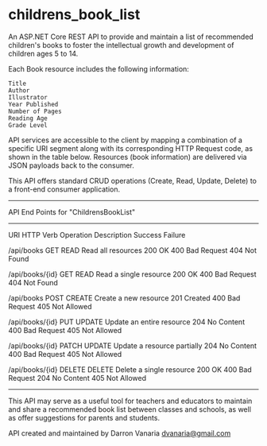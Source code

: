 # childrens_book_list
An ASP.NET Core REST API to provide and maintain a list of recommended children's books to foster the 
intellectual growth and development of children ages 5 to 14.

Each Book resource includes the following information:

    Title
    Author
    Illustrator
    Year Published
    Number of Pages
    Reading Age
    Grade Level
    
API services are accessible to the client by mapping a combination of a specific URI segment along with its 
corresponding HTTP Request code, as shown in the table below. Resources (book information) are delivered 
via JSON payloads back to the consumer.

This API offers standard CRUD operations (Create, Read, Update, Delete) to a front-end consumer application.

*************************************************************************************************************
API End Points for "ChildrensBookList"					
*************************************************************************************************************
					
URI                 HTTP Verb	Operation	Description	                     Success	     Failure

/api/books	        GET	        READ	    Read all resources	             200 OK	         400 Bad Request
                                                                                             404 Not Found
                                                                                             
/api/books/{id}	    GET	        READ	    Read a single resource	         200 OK	         400 Bad Request
                                                                                             404 Not Found
                                                                                             
/api/books	        POST	    CREATE	    Create a new resource	         201 Created	 400 Bad Request
                                                                                             405 Not Allowed
                                                                                             
/api/books/{id}	    PUT	        UPDATE	    Update an entire resource	     204 No Content  400 Bad Request
                                                                                             405 Not Allowed
                                                                                             
/api/books/{id}	    PATCH	    UPDATE	    Update a resource partially	     204 No Content	 400 Bad Request
                                                                                             405 Not Allowed
                                                                                              
/api/books/{id}	    DELETE	    DELETE	    Delete a single resource	     200 OK          400 Bad Request
                                                                             204 No Content	 405 Not Allowed
                                                                             
*************************************************************************************************************
                                                                             

This API may serve as a useful tool for teachers and educators to maintain and share a recommended book list
between classes and schools, as well as offer suggestions for parents and students.

API created and maintained by Darron Vanaria
dvanaria@gmail.com


